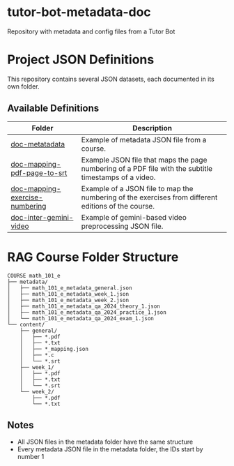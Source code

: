 # tutor-bot-metadata-doc
Repository with metadata and config files from a Tutor Bot


# Project JSON Definitions

This repository contains several JSON datasets, each documented in its own folder.

## Available Definitions

| Folder                                | Description                                             |
|---------------------------------------|---------------------------------------------------------|
| [doc-metatadata](./doc-metatadata)      |  Example of metadata JSON file from a course.  |
| [doc-mapping-pdf-page-to-srt](./doc-mapping-pdf-page-to-srt)      |  Example JSON file that maps the page numbering of a PDF file with the subtitle timestamps of a video.  |
| [doc-mapping-exercise-numbering](./doc-mapping-exercise-numbering)      |  Example of a JSON file to map the numbering of the exercises from different editions of the course.  |
| [doc-inter-gemini-video](./doc-inter-gemini-video)      |  Example of gemini-based video preprocessing JSON file.  |


# RAG Course Folder Structure

```
COURSE math_101_e  
├── metadata/  
│   ├── math_101_e_metadata_general.json  
│   ├── math_101_e_metadata_week_1.json  
│   ├── math_101_e_metadata_week_2.json  
│   ├── math_101_e_metadata_qa_2024_theory_1.json  
│   ├── math_101_e_metadata_qa_2024_practice_1.json  
│   └── math_101_e_metadata_qa_2024_exam_1.json  
└── content/  
    ├── general/  
    │   ├── *.pdf  
    │   ├── *.txt  
    │   ├── *_mapping.json    
    │   ├── *.c
    │   └── *.srt  
    ├── week_1/  
    │   ├── *.pdf  
    │   ├── *.txt  
    │   └── *.srt  
    └── week_2/  
        ├── *.pdf  
        └── *.txt  
```


## Notes
- All JSON files in the metadata folder have the same structure
- Every metadata JSON file in the metadata folder, the IDs start by number 1
